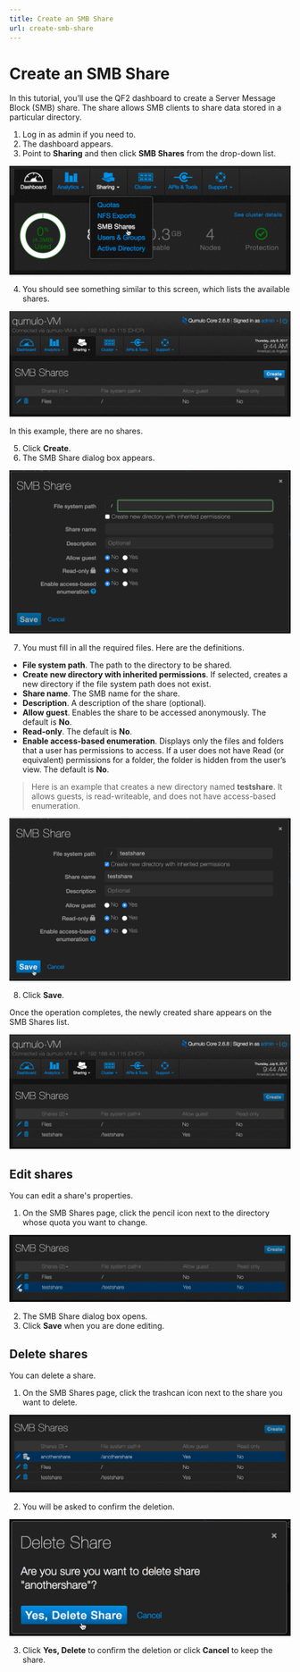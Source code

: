 ```yaml
---
title: Create an SMB Share
url: create-smb-share
---
```


# Create an SMB Share

In this tutorial, you’ll use the QF2 dashboard to create a Server Message Block (SMB) share. The share allows SMB clients to share data stored in a particular directory.

1. Log in as admin if you need to.
2. The dashboard appears.
3. Point to **Sharing** and then click **SMB Shares** from the drop-down list.

![SMB shares selection](images/smb-share-select.png)

4. You should see something similar to this screen, which lists the available shares. 

![SMB share create](images/smb-share-create.png)

In this example, there are no shares.

5. Click **Create**.
6. The SMB Share dialog box appears.

![SMB Share dialog box](images/smb-share-dialog.png)

7. You must fill in all the required files. Here are the definitions.

* **File system path**. The path to the directory to be shared.
* **Create new directory with inherited permissions**. If selected, creates a new directory if the file system path does not exist.
* **Share name**. The SMB name for the share.
* **Description**. A description of the share (optional).
* **Allow guest**. Enables the share to be accessed anonymously. The default is **No**.
* **Read-only**. The default is **No**.
* **Enable access-based enumeration**. Displays only the files and folders that a user has permissions to access. If a user does not have Read (or equivalent) permissions for a folder, the folder is hidden from the user’s view. The default is **No**.

>Here is an example that creates a new directory named **testshare**. It allows guests, is read-writeable, and does not have access-based enumeration.

![SMB share save](images/smb-share-create-save.png)

8. Click **Save**.

Once the operation completes, the newly created share appears on the SMB Shares list.

![SMB Shares list](images/smb-share-created.png)

## Edit shares

You can edit a share's properties. 

1. On the SMB Shares page, click the pencil icon next to the directory whose quota you want to change.

![SMB Shares edit settings](images/smb-share-edit.png)

2. The SMB Share dialog box opens.
3. Click **Save** when you are done editing.

## Delete shares
You can delete a share.

1. On the SMB Shares page, click the trashcan icon next to the share you want to delete.

![SMB Shares-delete](images/smb-share-delete.png)

2. You will be asked to confirm the deletion.

![SMB Share delete - Yes, Delete Share](images/smb-share-delete-dialog.png)

3. Click **Yes, Delete** to confirm the deletion or click **Cancel** to keep the share.










